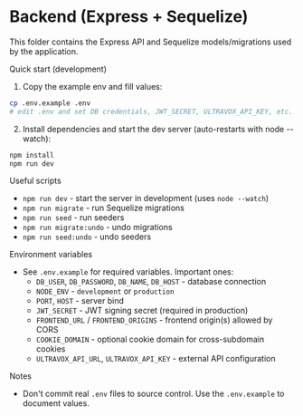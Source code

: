 # Backend (Express + Sequelize)

This folder contains the Express API and Sequelize models/migrations used by the application.

Quick start (development)

1. Copy the example env and fill values:

```bash
cp .env.example .env
# edit .env and set DB credentials, JWT_SECRET, ULTRAVOX_API_KEY, etc.
```

2. Install dependencies and start the dev server (auto-restarts with node --watch):

```bash
npm install
npm run dev
```

Useful scripts

- `npm run dev` - start the server in development (uses `node --watch`)
- `npm run migrate` - run Sequelize migrations
- `npm run seed` - run seeders
- `npm run migrate:undo` - undo migrations
- `npm run seed:undo` - undo seeders

Environment variables

- See `.env.example` for required variables. Important ones:
  - `DB_USER`, `DB_PASSWORD`, `DB_NAME`, `DB_HOST` - database connection
  - `NODE_ENV` - `development` or `production`
  - `PORT`, `HOST` - server bind
  - `JWT_SECRET` - JWT signing secret (required in production)
  - `FRONTEND_URL` / `FRONTEND_ORIGINS` - frontend origin(s) allowed by CORS
  - `COOKIE_DOMAIN` - optional cookie domain for cross-subdomain cookies
  - `ULTRAVOX_API_URL`, `ULTRAVOX_API_KEY` - external API configuration

Notes

- Don't commit real `.env` files to source control. Use the `.env.example` to document values.
